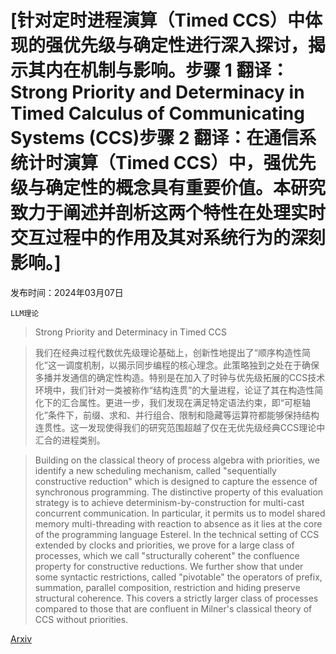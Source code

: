 # [针对定时进程演算（Timed CCS）中体现的强优先级与确定性进行深入探讨，揭示其内在机制与影响。步骤 1 翻译：Strong Priority and Determinacy in Timed Calculus of Communicating Systems (CCS)步骤 2 翻译：在通信系统计时演算（Timed CCS）中，强优先级与确定性的概念具有重要价值。本研究致力于阐述并剖析这两个特性在处理实时交互过程中的作用及其对系统行为的深刻影响。]

发布时间：2024年03月07日

`LLM理论`

> Strong Priority and Determinacy in Timed CCS

> 我们在经典过程代数优先级理论基础上，创新性地提出了“顺序构造性简化”这一调度机制，以揭示同步编程的核心理念。此策略独到之处在于确保多播并发通信的确定性构造。特别是在加入了时钟与优先级拓展的CCS技术环境中，我们针对一类被称作“结构连贯”的大量进程，论证了其在构造性简化下的汇合属性。更进一步，我们发现在满足特定语法约束，即“可枢轴化”条件下，前缀、求和、并行组合、限制和隐藏等运算符都能够保持结构连贯性。这一发现使得我们的研究范围超越了仅在无优先级经典CCS理论中汇合的进程类别。

> Building on the classical theory of process algebra with priorities, we identify a new scheduling mechanism, called "sequentially constructive reduction" which is designed to capture the essence of synchronous programming. The distinctive property of this evaluation strategy is to achieve determinism-by-construction for multi-cast concurrent communication. In particular, it permits us to model shared memory multi-threading with reaction to absence as it lies at the core of the programming language Esterel. In the technical setting of CCS extended by clocks and priorities, we prove for a large class of processes, which we call "structurally coherent" the confluence property for constructive reductions. We further show that under some syntactic restrictions, called "pivotable" the operators of prefix, summation, parallel composition, restriction and hiding preserve structural coherence. This covers a strictly larger class of processes compared to those that are confluent in Milner's classical theory of CCS without priorities.

[Arxiv](https://arxiv.org/abs/2403.04618)